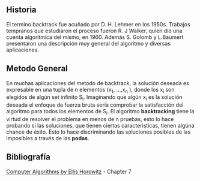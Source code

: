## Historia
El termino backtrack fue acuñado por D. H. Lehmer en los 1950s. Trabajos tempranos que estudiaron el proceso fueron R. J Walker, quien dió una cuenta algoritmica del mismo, en 1960. Además S. Golomb y L.Baumert presentaron una descripción muy general del algoritmo y diversas aplicaciones.

## Metodo General

En muchas aplicaciones del metodo de backtrack, la solución deseada es expresable en una tupla de n elementos (x<sub>1</sub>, ...,x<sub>n</sub> ), donde los x<sub>i</sub> son elegidos de algún set infinito S<sub>i</sub>. Imaginando que algún x<sub>i</sub> es la solución deseada el enfoque de fuerza bruta sería comprobar la satisfacción del algoritmo para todos los elementos de S<sub>i</sub>.
El algoritmo **backtracking** tiene la virtud de resolver el problema en menos de n pruebas, esto lo hace probando si las soluciones, que tienen ciertas caracteristicas, tienen algúna chance de éxito. Esto lo hace discriminando las soluciones posibles de las imposibles a través de las **podas**.

## Bibliografía
[Computer Algorithms by Ellis Horowitz](https://kailash392.wordpress.com/wp-content/uploads/2019/02/fundamentalsof-computer-algorithms-by-ellis-horowitz.pdf) - Chapter 7

